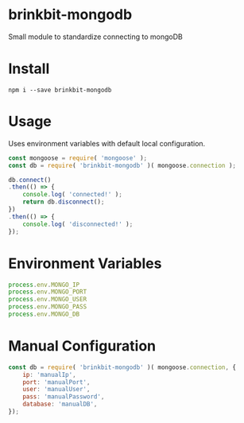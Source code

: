 # brinkbit-mongodb
Small module to standardize connecting to mongoDB

# Install

```
npm i --save brinkbit-mongodb
```

# Usage

Uses environment variables with default local configuration.

```javascript
const mongoose = require( 'mongoose' );
const db = require( 'brinkbit-mongodb' )( mongoose.connection );

db.connect()
.then(() => {
    console.log( 'connected!' );
    return db.disconnect();
})
.then(() => {
    console.log( 'disconnected!' );
});
```

# Environment Variables

```javascript
process.env.MONGO_IP
process.env.MONGO_PORT
process.env.MONGO_USER
process.env.MONGO_PASS
process.env.MONGO_DB
```

# Manual Configuration

```javascript
const db = require( 'brinkbit-mongodb' )( mongoose.connection, {
    ip: 'manualIp',
    port: 'manualPort',
    user: 'manualUser',
    pass: 'manualPassword',
    database: 'manualDB',
});
```
